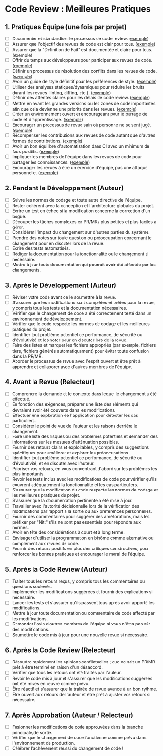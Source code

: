 # Code Review : Meilleures Pratiques

## 1. Pratiques Équipe (une fois par projet)

- [ ] Documenter et standardiser le processus de code review. ([exemple](exemples/01-documenter-et-standardiser-processus-code-review.md))
- [ ] Assurer que l'objectif des revues de code est clair pour tous. ([exemple](exemples/02-objectif-code-review.md))
- [ ] Assurer que la "Définition de Fait" est documentée et claire pour tous. ([exemple](exemples/03-definition-of-done.md))
- [ ] Offrir du temps aux développeurs pour participer aux revues de code. ([exemple](exemples/04-allocation-du-temps.md))
- [ ] Définir un processus de résolution des conflits dans les revues de code. ([exemple](exemples/05-resolution-des-conflits.md))
- [ ] Avoir un guide de style définitif pour les préférences de style. ([exemple](exemples/06-coding-style.md))
- [ ] Utiliser des analyses statiques/dynamiques pour réduire les bruits durant les revues (linting, diffing, etc.). ([exemple](exemples/07-analyse-code-review.md))
- [ ] Définir des attentes claires pour les délais de code review. ([exemple](exemples/08-guide-de-delai.md))
- [ ] Mettre en avant les grandes versions ou les zones de code importantes afin que cela devienne une priorité dans les revues. ([exemple](exemples/09-priorite-code-review-majeure.md))
- [ ] Créer un environnement ouvert et encourageant pour le partage de code et d'apprentissage. ([exemple](exemples/10-code-conduite-collaboration-code-review.md))
- [ ] Encourager un processus de revue sain où personne ne se sent jugé. ([exemple](exemples/11-code-conduite-positive-code-review.md))
- [ ] Récompenser les contributions aux revues de code autant que d'autres formes de contributions. ([exemple](exemples/12-reconnaissance-contribution-code-review.md))
- [ ] Avoir un bon équilibre d'automatisation dans CI avec un minimum de faux positifs. ([exemple](exemples/13-optimisation-ci.md))
- [ ] Impliquer les membres de l'équipe dans les revues de code pour partager les connaissances. ([exemple](exemples/14-partager-la-connaissance.md))
- [ ] Encourager les revues à être un exercice d'équipe, pas une attaque personnelle. ([exemple](exemples/15-pratiques-code-review-orientee-equipe.md))

## 2. Pendant le Développement (Auteur)

- [ ] Suivre les normes de codage et toute autre directive de l'équipe.
- [ ] Rester cohérent avec la conception et l'architecture globales du projet.
- [ ] Écrire un test en échec si la modification concerne la correction d'un bogue.
- [ ] Découper les tâches complexes en PR/MRs plus petites et plus faciles à gérer.
- [ ] Considérer l'impact du changement sur d'autres parties du système.
- [ ] Prendre des notes sur toute question ou préoccupation concernant le changement pour en discuter lors de la revue.
- [ ] Écrire des tests automatisés.
- [ ] Rédiger la documentation pour la fonctionnalité ou le changement si nécessaire.
- [ ] Mettre à jour toute documentation qui pourrait avoir été affectée par les changements.

## 3. Après le Développement (Auteur)

- [ ] Réviser votre code avant de le soumettre à la revue.
- [ ] S'assurer que les modifications sont complètes et prêtes pour la revue, y compris tous les tests et la documentation nécessaires.
- [ ] Vérifier que le changement de code a été correctement testé dans un environnement de développement.
- [ ] Vérifier que le code respecte les normes de codage et les meilleures pratiques du projet.
- [ ] Identifier tout problème potentiel de performance, de sécurité ou d'évolutivité et les noter pour en discuter lors de la revue.
- [ ] Faire des listes et marquer les fichiers appropriés (par exemple, fichiers tiers, fichiers générés automatiquement) pour éviter toute confusion dans la PR/MR.
- [ ] Aborder le processus de revue avec l'esprit ouvert et être prêt à apprendre et collaborer avec d'autres membres de l'équipe.

## 4. Avant la Revue (Relecteur)

- [ ] Comprendre la demande et le contexte dans lequel le changement a été effectué.
- [ ] En fonction des exigences, préparer une liste des éléments qui devraient avoir été couverts dans les modifications.
- [ ] Effectuer une exploration de l'application pour détecter les cas particuliers.
- [ ] Considérer le point de vue de l'auteur et les raisons derrière le changement.
- [ ] Faire une liste des risques ou des problèmes potentiels et demander des informations sur les mesures d'atténuation possibles.
- [ ] Fournir des retours clairs et exploitables, y compris des suggestions spécifiques pour améliorer et explorer les préoccupations.
- [ ] Identifier tout problème potentiel de performance, de sécurité ou d'évolutivité, et en discuter avec l'auteur.
- [ ] Prioriser vos retours, en vous concentrant d'abord sur les problèmes les plus importants.
- [ ] Revoir les tests inclus avec les modifications de code pour vérifier qu'ils couvrent adéquatement la fonctionnalité et les cas particuliers.
- [ ] S'assurer que la modification du code respecte les normes de codage et les meilleures pratiques du projet.
- [ ] S'assurer que la documentation pertinente a été mise à jour.
- [ ] Travailler avec l'autorité décisionnelle lors de la vérification des modifications par rapport à la sortie ou aux préférences personnelles.
- [ ] Fournir des commentaires pour suggérer des améliorations, mais les préfixer par "Nit:" s'ils ne sont pas essentiels pour répondre aux normes.
- [ ] Avoir en tête des considérations à court et à long terme.
- [ ] Envisager d'utiliser la programmation en binôme comme alternative ou complément aux revues de code.
- [ ] Fournir des retours positifs en plus des critiques constructives, pour renforcer les bonnes pratiques et encourager le moral de l'équipe.

## 5. Après la Code Review (Auteur)

- [ ] Traiter tous les retours reçus, y compris tous les commentaires ou questions soulevés.
- [ ] Implémenter les modifications suggérées et fournir des explications si nécessaire.
- [ ] Lancer les tests et s'assurer qu'ils passent tous après avoir apporté les modifications.
- [ ] Mettre à jour toute documentation ou commentaire de code affecté par les modifications.
- [ ] Demander l'avis d'autres membres de l'équipe si vous n'êtes pas sûr des modifications.
- [ ] Soumettre le code mis à jour pour une nouvelle revue si nécessaire.

## 6. Après la Code Review (Relecteur)

- [ ] Résoudre rapidement les opinions conflictuelles ; que ce soit un PR/MR prêt à être terminé en raison d'un désaccord.
- [ ] Vérifier que tous les retours ont été traités par l'auteur.
- [ ] Revoir le code mis à jour et s'assurer que les modifications suggérées ont été mises en œuvre comme prévu.
- [ ] Être réactif et s'assurer que la traînée de revue avance à un bon rythme.
- [ ] Être ouvert aux retours de l'auteur et être prêt à ajuster vos retours si nécessaire.

## 7. Après Approbation (Auteur / Relecteur)

- [ ] Fusionner les modifications de code approuvées dans la branche principale/de sortie.
- [ ] Vérifier que le changement de code fonctionne comme prévu dans l'environnement de production.
- [ ] Célébrer l'achèvement réussi du changement de code !
